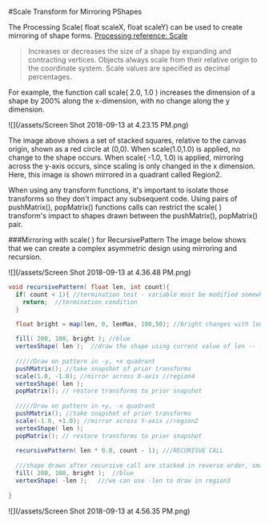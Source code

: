 #Scale Transform for Mirroring PShapes

The Processing Scale( float scaleX, float scaleY) can be used to create mirroring of shape forms. [Processing reference: Scale](https://processing.org/reference/scale_.html) 

 >Increases or decreases the size of a shape by expanding and contracting vertices. Objects always scale from their relative origin to the coordinate system. Scale values are specified as decimal percentages. 
 
For example, the function call scale( 2.0, 1.0 ) increases the dimension of a shape by 200% along the x-dimension, with no change along the y dimension.

![](/assets/Screen Shot 2018-09-13 at 4.23.15 PM.png)

The image above shows a set of stacked squares, relative to the canvas origin, shown as a red circle at (0,0). When scale(1.0,1.0) is applied, no change to the shape occurs.  When scale( -1.0, 1.0) is applied, mirroring across the y-axis occurs, since scaling is only changed in the x dimension.  Here, this image is shown mirrored in a quadrant called Region2.  

When using any transform functions, it's important to isolate those transforms so they don't impact any subsequent code.  Using pairs of pushMatrix(), popMatrix() functions calls can restrict the scale( ) transform's impact to shapes drawn between the pushMatrix(), popMatrix() pair.

###Mirroring with scale( ) for RecursivePattern
The image below shows that we can create a complex asymmetric design using mirroring and recursion.   


![](/assets/Screen Shot 2018-09-13 at 4.36.48 PM.png)

```java
void recursivePattern( float len, int count){
  if( count < 1){ //termination test - variable must be modified somewhere in recursive function to insure termination
    return;  //termination condition
  }
 
  float bright = map(len, 0, lenMax, 100,50); //bright changes with len

  fill( 200, 100, bright ); //blue
  vertexShape( len );  //draw the shape using current value of len -- largest to smallest
  
  /////Draw on pattern in -y, +x quadrant 
  pushMatrix(); //take snapshot of prior transforms
  scale(1.0, -1.0); //mirror across X-axis //region4
  vertexShape( len ); 
  popMatrix(); // restore transforms to prior snapshot
  
  /////Draw on pattern in +y, -x quadrant
  pushMatrix(); //take snapshot of prior transforms
  scale(-1.0, +1.0); //mirror across Y-axix //region2
  vertexShape( len ); 
  popMatrix(); // restore transforms to prior snapshot
  
  recursivePattern( len * 0.8, count - 1); ///RECURISVE CALL
  
  ///shape drawn after recursive call are stacked in reverse order, smallest to largest
  fill( 200, 100, bright );  //blue
  vertexShape( -len );   ///we can use -len to draw in region3
    
}

```

![](/assets/Screen Shot 2018-09-13 at 4.56.35 PM.png)